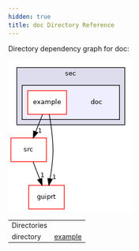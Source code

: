 ```yaml
---
hidden: true
title: doc Directory Reference
---
```


Directory dependency graph for doc:

![sec/doc](dir_af49d7f2a9f0f61715aac146fdbce857_dep.png)

|  |  |
|----|----|
| Directories |  |
| directory   | <a href="dir_01d3c66624072e517142f41ff3dfa7dc.md">example</a> |
